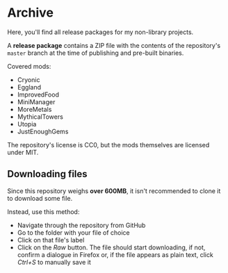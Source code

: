 # Archive

Here, you'll find all release packages for my non-library projects.

A **release package** contains a ZIP file with the contents of the repository's `master` branch at the time of publishing and pre-built binaries.

Covered mods:

- Cryonic
- Eggland
- ImprovedFood
- MiniManager
- MoreMetals
- MythicalTowers
- Utopia
- JustEnoughGems

The repository's license is CC0, but the mods themselves are licensed under MIT.

## Downloading files

Since this repository weighs **over 600MB**, it isn't recommended to clone it to download some file.

Instead, use this method:

- Navigate through the repository from GitHub
- Go to the folder with your file of choice
- Click on that file's label
- Click on the _Raw_ button. The file should start downloading, if not, confirm a dialogue in Firefox or, if the file appears as plain text, click _Ctrl+S_ to manually save it
